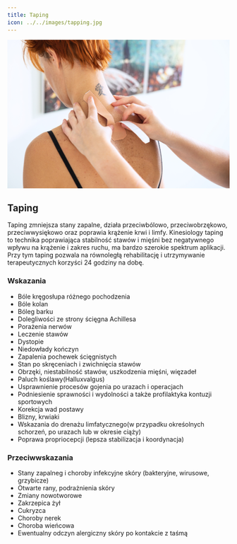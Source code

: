 ```yaml
---
title: Taping
icon: ../../images/tapping.jpg
---
```


![Zdjęcie masażu](../../images/tapping.jpg)

## Taping

Taping zmniejsza stany zapalne, działa przeciwbólowo, przeciwobrzękowo, przeciwwysiękowo oraz poprawia krążenie krwi i limfy. Kinesiology taping to technika poprawiająca stabilność stawów i mięśni bez negatywnego wpływu na krążenie i zakres ruchu, ma bardzo szerokie spektrum aplikacji. Przy tym taping pozwala na równoległą rehabilitację i utrzymywanie terapeutycznych korzyści 24 godziny na dobę.

### Wskazania

-   Bóle kręgosłupa różnego pochodzenia
-   Bóle kolan
-   Bóleg barku
-   Dolegliwości ze strony ścięgna Achillesa
-   Porażenia nerwów
-   Leczenie stawów
-   Dystopie
-   Niedowłady kończyn
-   Zapalenia pochewek ścięgnistych
-   Stan po skręceniach i zwichnięcia stawów
-   Obrzęki, niestabilność stawów, uszkodzenia mięśni, więzadeł
-   Paluch koślawy(Halluxvalgus)
-   Usprawnienie procesów gojenia po urazach i operacjach
-   Podniesienie sprawności i wydolności a także profilaktyka kontuzji sportowych
-   Korekcja wad postawy
-   Blizny, krwiaki
-   Wskazania do drenażu limfatycznego(w przypadku okreśolnych schorzeń, po urazach lub w okresie ciąży)
-   Poprawa propriocepcji (lepsza stabilizacja i koordynacja)

### Przeciwwskazania

-   Stany zapalneg i choroby infekcyjne skóry (bakteryjne, wirusowe, grzybicze)
-   Otwarte rany, podrażnienia skóry
-   Zmiany nowotworowe
-   Zakrzepica żył
-   Cukryzca
-   Choroby nerek
-   Choroba wieńcowa
-   Ewentualny odczyn alergiczny skóry po kontakcie z taśmą
